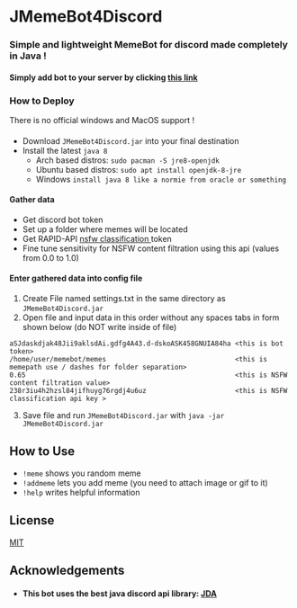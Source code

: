
# JMemeBot4Discord

### Simple and lightweight MemeBot for discord made completely in Java !

#### Simply add bot to your server by clicking [this link](https://discord.com/oauth2/authorize?client_id=918819630913568789&scope=bot&permissions=517544069184)

### How to Deploy
There is no official windows and MacOS support !

####
- Download `JMemeBot4Discord.jar` into your final destination
- Install the latest `java 8`
    - Arch based distros: `sudo pacman -S jre8-openjdk`
    - Ubuntu based distros: `sudo apt install openjdk-8-jre`
    - Windows `install java 8 like a normie from oracle or something`

#### Gather data
- Get discord bot token
- Set up a folder where memes will be located
- Get RAPID-API [nsfw classification ](https://rapidapi.com/inferdo/api/nsfw-image-classification1/) token
- Fine tune sensitivity for NSFW content filtration using this api (values from 0.0 to 1.0)

#### Enter gathered data into config file
1. Create File named settings.txt in the same directory as `JMemeBot4Discord.jar`
2. Open file and input data in this order without any spaces tabs in form shown below (do NOT write <some comment> inside of file)

``` 
aSJdaskdjak48Jii9aklsdAi.gdfg4A43.d-dskoASK458GNUIA84ha <this is bot token>
/home/user/memebot/memes                                <this is memepath use / dashes for folder separation>
0.65                                                    <this is NSFW content filtration value>
238r3iu4h2hzsl84jifhuyg76rgdj4u6uz                      <this is NSFW classification api key > 
```

3. Save file and run `JMemeBot4Discord.jar` with `java -jar JMemeBot4Discord.jar`

## How to Use

- `!meme` shows you random meme
- `!addmeme` lets you add meme (you need to attach image or gif to it)
- `!help` writes helpful information

## License

[MIT](https://choosealicense.com/licenses/mit/)


## Acknowledgements

- #### This bot uses the best java discord api library: [JDA]( https://github.com/DV8FromTheWorld/JDA) 
